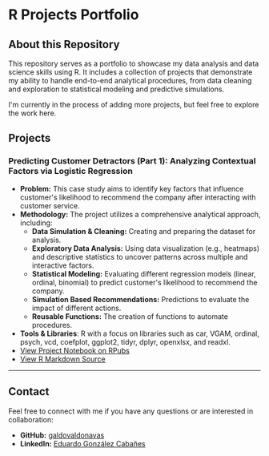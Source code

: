 # R Projects Portfolio

## About this Repository

This repository serves as a portfolio to showcase my data analysis and data science skills using R. It includes a collection of projects that demonstrate my ability to handle end-to-end analytical procedures, from data cleaning and exploration to statistical modeling and predictive simulations.

I'm currently in the process of adding more projects, but feel free to explore the work here.

## Projects

### Predicting Customer Detractors (Part 1): Analyzing Contextual Factors via Logistic Regression
* **Problem:** This case study aims to identify key factors that influence customer's likelihood to recommend the company after interacting with customer service. 
* **Methodology:** The project utilizes a comprehensive analytical approach, including:
  * **Data Simulation & Cleaning:** Creating and preparing the dataset for analysis.
  * **Exploratory Data Analysis:** Using data visualization (e.g., heatmaps) and descriptive statistics to uncover patterns across multiple and interactive factors.
  * **Statistical Modeling:** Evaluating different regression models (linear, ordinal, binomial) to predict customer's likelihood to recommend the company. 
  * **Simulation Based Recommendations:** Predictions to evaluate the impact of different actions. 
  * **Reusable Functions:** The creation of functions to automate procedures.
* **Tools & Libraries**: R with a focus on libraries such as car, VGAM, ordinal, psych, vcd, coefplot, ggplot2, tidyr, dplyr, openxlsx, and readxl.
* [View Project Notebook on RPubs](https://rpubs.com/galdovaldonavas/1335090)
* [View R Markdown Source](https://github.com/galdovaldonavas/R_Research_Portfolio_and_Toolkit-/blob/main/Projects/Predicting%20Customer%20Detractors%20(Part%201).%20Analyzing%20Contextual%20Factors%20Via%20Logistic%20Regression.Rmd)

---

## Contact

Feel free to connect with me if you have any questions or are interested in collaboration: 

* **GitHub:** [galdovaldonavas](https://github.com/galdovaldonavas)
* **LinkedIn:** [Eduardo González Cabañes](https://www.linkedin.com/in/eduardo-gonzalez-caba%C3%B1es-79bb87a5/)
